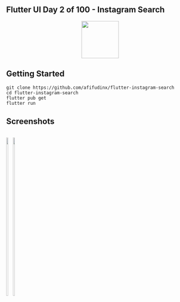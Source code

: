 ## Flutter UI Day 2 of 100 - Instagram Search
<p align="center">
  <img src="https://avatars.githubusercontent.com/u/94339143?v=4" width=100/>
</p>

## Getting Started

```
git clone https://github.com/afifudinx/flutter-instagram-search
cd flutter-instagram-search
flutter pub get
flutter run
```

## Screenshots
<p style="float: left;">
  <img src="https://github.com/afifudinx/Flutter-Example/tree/main/Old/flutter-instagram-search/blob/main/screenshots/1.png" width="33%"/>
  <img src="https://github.com/afifudinx/Flutter-Example/tree/main/Old/flutter-instagram-search/blob/main/screenshots/2.png" width="33%"/>
</p>
